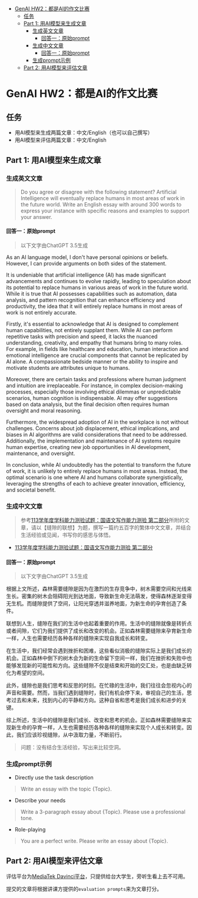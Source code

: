 - [GenAI HW2：都是AI的作文比赛](#genai-hw2都是ai的作文比赛)
  - [任务](#任务)
  - [Part 1: 用AI模型来生成文章](#part-1-用ai模型来生成文章)
    - [生成英文文章](#生成英文文章)
      - [回答一：原始prompt](#回答一原始prompt)
    - [生成中文文章](#生成中文文章)
      - [回答一：原始prompt](#回答一原始prompt-1)
    - [生成prompt示例](#生成prompt示例)
  - [Part 2: 用AI模型来评估文章](#part-2-用ai模型来评估文章)

# GenAI HW2：都是AI的作文比赛

## 任务

- 用AI模型来生成两篇文章：中文/English（也可以自己撰写）
- 用AI模型来评估两篇文章：中文/English

## Part 1: 用AI模型来生成文章

### 生成英文文章

> Do you agree or disagree with the following statement?
> Artificial Intelligence will eventually replace humans in most areas of work in the future world.
> Write an English essay with around 300 words to express your instance with specific reasons and examples to support your answer.

#### 回答一：原始prompt

> 以下文字由ChatGPT 3.5生成

As an AI language model, I don't have personal opinions or beliefs. However, I can provide arguments on both sides of the statement.

It is undeniable that artificial intelligence (AI) has made significant advancements and continues to evolve rapidly, leading to speculation about its potential to replace humans in various areas of work in the future world. While it is true that AI possesses capabilities such as automation, data analysis, and pattern recognition that can enhance efficiency and productivity, the idea that it will entirely replace humans in most areas of work is not entirely accurate.

Firstly, it's essential to acknowledge that AI is designed to complement human capabilities, not entirely supplant them. While AI can perform repetitive tasks with precision and speed, it lacks the nuanced understanding, creativity, and empathy that humans bring to many roles. For example, in fields like healthcare and education, human interaction and emotional intelligence are crucial components that cannot be replicated by AI alone. A compassionate bedside manner or the ability to inspire and motivate students are attributes unique to humans.

Moreover, there are certain tasks and professions where human judgment and intuition are irreplaceable. For instance, in complex decision-making processes, especially those involving ethical dilemmas or unpredictable scenarios, human cognition is indispensable. AI may offer suggestions based on data analysis, but the final decision often requires human oversight and moral reasoning.

Furthermore, the widespread adoption of AI in the workplace is not without challenges. Concerns about job displacement, ethical implications, and biases in AI algorithms are valid considerations that need to be addressed. Additionally, the implementation and maintenance of AI systems require human expertise, creating new job opportunities in AI development, maintenance, and oversight.

In conclusion, while AI undoubtedly has the potential to transform the future of work, it is unlikely to entirely replace humans in most areas. Instead, the optimal scenario is one where AI and humans collaborate synergistically, leveraging the strengths of each to achieve greater innovation, efficiency, and societal benefit.

### 生成中文文章

> 参考[113学年度学科能力测验试题：国语文写作能力测验 第二部分](chrome-extension://efaidnbmnnnibpcajpcglclefindmkaj/https://www.ceec.edu.tw/files/file_pool/1/0O021612121259980745/07-113%E5%AD%B8%E6%B8%AC%E5%9C%8B%E5%AF%AB%E8%A9%A6%E9%A1%8C.pdf)所附的文章，请以【缝隙的联想】为题，撰写一篇约五百字的繁体中文文章，并结合生活经验或见闻，书写你的感思与体悟。

- [113学年度学科能力测验试题：国语文写作能力测验 第二部分](chrome-extension://efaidnbmnnnibpcajpcglclefindmkaj/https://www.ceec.edu.tw/files/file_pool/1/0O021612121259980745/07-113%E5%AD%B8%E6%B8%AC%E5%9C%8B%E5%AF%AB%E8%A9%A6%E9%A1%8C.pdf)

#### 回答一：原始prompt

> 以下文字由ChatGPT 3.5生成

根据上文所述，森林需要缝隙是因为在激烈的生存竞争中，树木需要空间和光线来生长。密集的树木会阻碍阳光到达地面，导致新生命无法萌发，使得森林逐渐变得无生机。而缝隙提供了空间，让阳光穿透并滋养地面，为新生命的孕育创造了条件。

联想到人生，缝隙在我们的生活中也起着重要的作用。生活中的缝隙就像是转折点或者间隙，它们为我们提供了成长和改变的机会。正如森林需要缝隙来孕育新生命一样，人生也需要经历各种各样的缝隙来实现自我成长和转变。

在生活中，我们经常会遇到挫折和困难，这些看似消极的缝隙实际上是我们成长的机会。正如森林中倒下的树木会为新的生命留下空间一样，我们在挫折和失败中也能够发现新的可能性和方向。这些缝隙不仅是结束和开始的交汇处，也是由缺乏转化为希望的空间。

此外，缝隙也是我们思考和反思的时刻。在忙碌的生活中，我们往往会忽视内心的声音和需要。然而，当我们遇到缝隙时，我们有机会停下来，审视自己的生活，思考过去和未来，找到内心的平静和方向。这种自省和思考是我们成长和进步的关键。

综上所述，生活中的缝隙是我们成长、改变和思考的机会。正如森林需要缝隙来实现新生命的孕育一样，人生也需要经历各种各样的缝隙来实现个人成长和转变。因此，我们应该珍视缝隙，从中汲取力量，不断前行。

> 问题：没有结合生活经验，写出来比较空洞。


### 生成prompt示例

- Directly use the task description
> Write an essay with the topic {Topic}.

- Describe your needs
> Write a 3-paragraph essay about {Topic}. Please use a professional tone.

- Role-playing
> You are a perfect write. Please write an essay about {Topic}.

## Part 2: 用AI模型来评估文章

评估平台为[MediaTek Davinci平台](https://dvcbot.net/)，只提供给台大学生，旁听生看上去不可用。

提交的文章将根据讲课方提供的`evaluation prompts`来为文章打分。
